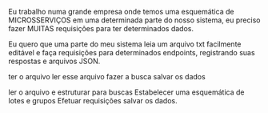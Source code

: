 Eu trabalho numa grande empresa onde temos uma esquemática de MICROSSERVIÇOS em uma determinada parte do nosso sistema, 
eu preciso fazer MUITAS requisições para ter determinados dados.
 
Eu quero que uma parte do meu sistema leia um arquivo txt facilmente editável e faça requisições para determinados endpoints, 
registrando suas respostas e arquivos JSON.

ter o arquivo
ler esse arquivo
fazer a busca
salvar os dados

ler o arquivo e estruturar para buscas
Estabelecer uma esquemática de lotes e grupos
Efetuar requisições 
salvar os dados.   